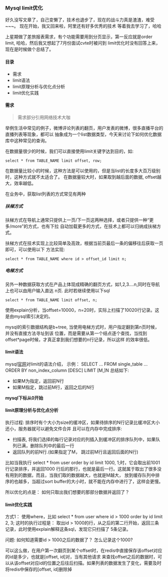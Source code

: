 ### Mysql limit优化

好久没写文章了，自己变懒了，技术也退步了，现在的战斗力真是渣渣，难受~~~。 现在开始，我又回来啦，阿里还有好多优秀的技术
等着我去学习了，哈哈

上星期做了差旅报表需求，有个功能需要用到分页显示，第一反应就是order limit, 哈哈，然后我又想起了7月份面试cvte时被问到
limit优化时没有回答上来，现在是时候做个总结了。

#### 目录

* 需求
* limit语法
* limit原理分析与优化点分析
* limit优化实践

#### 需求

> 需求部分引用网络技术大咖

举例生活中常见的例子，微博评论列表的翻页，用户发表的微博，很多直播平台的直播列表等现象，都可以
抽象成为一个list数据类型，今天来讨论下如何优化数据库中这种常见的查询。

在数据量很少的时候，我们可以直接使用limit关键字达到目的，如:

    select * from TABLE_NAME limit offset, row;

在数据量比较小的时候，这种方法是可以使用的，但是当list的长度多大百万级别时，这种方式就不太适合了。
在数据量较大时，如果取到越后面的数据, offset越大，效率越低。

在业务中，获取list列表的方式常见有两种

##### 扶梯方式

扶梯方式在导航上通常只提供上一页/下一页这两种选择，或者只提供一种“更多/more”的方式，也有下拉
自动加载更多的方式，在技术上都可以归纳成扶梯方式。

扶梯方式在技术实现上比较简单及高效，根据当前页最后一条的偏移往后获取一页即可，可以使用以下
方法实现: 

    select * from TABLE_NAME where id > offset_id limit n;

##### 电梯方式

另外一种数据获取方式在产品上体现成精确的翻页方式，如1,2,3....n,同时在导航上也可以由用户输入直达
n页. 此时若继续使用以下sql

    select * from TABLE_NAME limit offset, n;

使用explain分析，当offset=10000，n=20时，实际上扫描了10020行记录。这是由mysql索引决定的。

mysql的索引数据结构是b+tree, 当使用电梯方式时，用户指定翻到第n页时候，并没有直接方法寻址到该
位置，而是需要从第一个结点逐个查找，当找到offset*page时候，才真正拿到我们想要的n行记录，所以这样
的效率很低。

#### limit语法

 mysql[官网](http://dev.mysql.com/doc/refman/5.7/en/limit-optimization.html)对limit的语法介绍， 示例：
 SELECT ... FROM single_table ... ORDER BY non_index_column [DESC] LIMIT [M,]N 总结如下:

 * 如果M为指定，返回前N行
 * 如果M指定，跳过前M行，返回之后的N行

**mysql下标从0开始**

#### limit原理分析与优化点分析

执行过程: 排序时有个大小为size的缓冲区，如果待排序的N行记录比缓冲区大小还小，服务器就可以避免文件合并
且可以在内存中完成排序:

* 扫描表, 将我们选择的每行记录对应的列插入到缓冲区的排序队列中，如果队列已满，删除队列中的最后一行
* 返回队列的前N行.(如果指定了M， 跳过前M行且返回后面的N行)

比如当我执行 select * from user order by id limit 1000, 1;时，它会取出前1001行记录排序，并返回1000
行后的那行，也就是最后一行。这就属于取出了很多没有用到的数据，而且，当我们取的数据越大，也就是M越大，
放到缓存队列中排序的也越多，当超过sort buffer的大小时，就不能在内存中进行了，这样会更慢。

所以优化的点是： 如何只取出我们想要的那部分数据并返回了？

#### limit优化实践

方式1： 使用where，比如 select * from user where id > 1000 order by id limit 2, 3; 这时的执行过程是：
取出id > 1000的行，从之后的第二行开始，返回三条记录，此时使用explain解释这条sql，发现它只扫描了
5条记录。

问题: 如何知道需要id > 1000之后的数据了？ 怎么记录这个1000?

可以这么做，在用户第一次翻页到某个offset时，在redis中直接保存该offset对应的id是多少，也就是[offset, id]对，当有其他请求
来查找offset之后的数据时，可以从该offset对应id的位置之后往后扫描。如果列表的数据发生了变化，需要及时将redis中保存的[offset, id]删除掉
